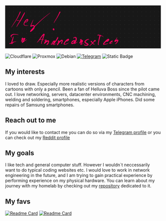 
![](/IMG_0059.jpeg)

![Cloudflare](https://img.shields.io/badge/Cloudflare-F38020?style=for-the-badge&logo=Cloudflare&logoColor=white)
![Proxmox](https://img.shields.io/badge/proxmox-proxmox?style=for-the-badge&logo=proxmox&logoColor=%23E57000&labelColor=%232b2a33&color=%232b2a33)
![Debian](https://img.shields.io/badge/Debian-D70A53?style=for-the-badge&logo=debian&logoColor=white)
[![Telegram](https://img.shields.io/badge/Telegram-2CA5E0?style=for-the-badge&logo=telegram&logoColor=white)](https://t.me/Andretexh)
![Static Badge](https://img.shields.io/badge/MikroTik-%23363636?style=for-the-badge&logo=Mikrotik)
</br>
## My interests 
I loved to draw. Especially more realistic versions of characters from cartoons with only a pencil. Been a fan of Helluva Boss since the pilot came out. I love networking, servers, datacenter environments, CNC machining, welding and soldering, smartphones, especially Apple iPhones. Did some repairs of Samsung smartphones. 
</br>
## Reach out to me
If you would like to contact me you can do so via my <a href="https://t.me/Andrtexh" target="_blank">Telegram profile</a> or you can check out my <a href="https://www.reddit.com/user/Acensxandrea/">Reddit profile</a>
</br>

## My goals
I like tech and general computer stuff. However I wouldn`t neccessarily want to do typical coding websites etc. I would love to work in network engineering in the future, and I am trying to gain practical experience by performing experience on my physical hardware. You can learn about my journey with my homelab by checking out my <a href="https://github.com/AndreansxTech/My-homelab" target="_blank">repository</a> dedicated to it. 
</br>
## My favs
[![Readme Card](https://github-readme-stats.vercel.app/api/pin/?username=AndreansxTech&theme=outrun&repo=My-homelab)](https://github.com/AndreansxTech/My-homelab)
[![Readme Card](https://github-readme-stats.vercel.app/api/pin/?username=AndreansxTech&theme=outrun&repo=Staszic360)](https://github.com/AndreansxTech/Staszic360)
